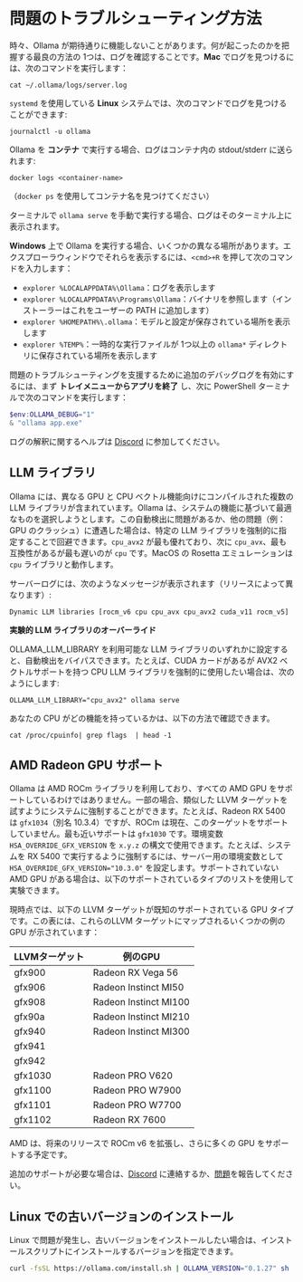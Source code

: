 # 問題のトラブルシューティング方法

時々、Ollama が期待通りに機能しないことがあります。何が起こったのかを把握する最良の方法の 1つは、ログを確認することです。**Mac** でログを見つけるには、次のコマンドを実行します：

```shell
cat ~/.ollama/logs/server.log
```

`systemd` を使用している **Linux** システムでは、次のコマンドでログを見つけることができます:

```shell
journalctl -u ollama
```

Ollama を **コンテナ** で実行する場合、ログはコンテナ内の stdout/stderr に送られます:

```shell
docker logs <container-name>
```

（`docker ps` を使用してコンテナ名を見つけてください）

ターミナルで `ollama serve` を手動で実行する場合、ログはそのターミナル上に表示されます。

**Windows** 上で Ollama を実行する場合、いくつかの異なる場所があります。エクスプローラウィンドウでそれらを表示するには、`<cmd>+R` を押して次のコマンドを入力します：
- `explorer %LOCALAPPDATA%\Ollama`：ログを表示します
- `explorer %LOCALAPPDATA%\Programs\Ollama`：バイナリを参照します（インストーラーはこれをユーザーの PATH に追加します）
- `explorer %HOMEPATH%\.ollama`：モデルと設定が保存されている場所を表示します
- `explorer %TEMP%`：一時的な実行ファイルが 1つ以上の `ollama*` ディレクトリに保存されている場所を表示します

問題のトラブルシューティングを支援するために追加のデバッグログを有効にするには、まず **トレイメニューからアプリを終了** し、次に PowerShell ターミナルで次のコマンドを実行します：
```powershell
$env:OLLAMA_DEBUG="1"
& "ollama app.exe"
```

ログの解釈に関するヘルプは [Discord](https://discord.gg/ollama) に参加してください。

## LLM ライブラリ

Ollama には、異なる GPU と CPU ベクトル機能向けにコンパイルされた複数の LLM ライブラリが含まれています。Ollama は、システムの機能に基づいて最適なものを選択しようとします。この自動検出に問題があるか、他の問題（例：GPU のクラッシュ）に遭遇した場合は、特定の LLM ライブラリを強制的に指定することで回避できます。`cpu_avx2` が最も優れており、次に `cpu_avx`、最も互換性があるが最も遅いのが `cpu` です。MacOS の Rosetta エミュレーションは `cpu` ライブラリと動作します。

サーバーログには、次のようなメッセージが表示されます（リリースによって異なります）:

```
Dynamic LLM libraries [rocm_v6 cpu cpu_avx cpu_avx2 cuda_v11 rocm_v5]
```

**実験的 LLM ライブラリのオーバーライド**

OLLAMA_LLM_LIBRARY を利用可能な LLM ライブラリのいずれかに設定すると、自動検出をバイパスできます。たとえば、CUDA カードがあるが AVX2 ベクトルサポートを持つ CPU LLM ライブラリを強制的に使用したい場合は、次のようにします:

```
OLLAMA_LLM_LIBRARY="cpu_avx2" ollama serve
```

あなたの CPU がどの機能を持っているかは、以下の方法で確認できます。

```
cat /proc/cpuinfo| grep flags  | head -1
```

## AMD Radeon GPU サポート

Ollama は AMD ROCm ライブラリを利用しており、すべての AMD GPU をサポートしているわけではありません。一部の場合、類似した LLVM ターゲットを試すようにシステムに強制することができます。たとえば、Radeon RX 5400 は `gfx1034`（別名 10.3.4）ですが、ROCm は現在、このターゲットをサポートしていません。最も近いサポートは `gfx1030` です。環境変数 `HSA_OVERRIDE_GFX_VERSION` を `x.y.z` の構文で使用できます。たとえば、システムを RX 5400 で実行するように強制するには、サーバー用の環境変数として `HSA_OVERRIDE_GFX_VERSION="10.3.0"` を設定します。サポートされていない AMD GPU がある場合は、以下のサポートされているタイプのリストを使用して実験できます。

現時点では、以下の LLVM ターゲットが既知のサポートされている GPU タイプです。この表には、これらのLLVM ターゲットにマップされるいくつかの例の GPU が示されています：

| **LLVMターゲット** | **例のGPU** |
|-----------------|---------------------|
| gfx900 | Radeon RX Vega 56 |
| gfx906 | Radeon Instinct MI50 |
| gfx908 | Radeon Instinct MI100 |
| gfx90a | Radeon Instinct MI210 |
| gfx940 | Radeon Instinct MI300 |
| gfx941 | |
| gfx942 | |
| gfx1030 | Radeon PRO V620 |
| gfx1100 | Radeon PRO W7900 |
| gfx1101 | Radeon PRO W7700 |
| gfx1102 | Radeon RX 7600 |

AMD は、将来のリリースで ROCm v6 を拡張し、さらに多くの GPU をサポートする予定です。

追加のサポートが必要な場合は、[Discord](https://discord.gg/ollama) に連絡するか、[問題](https://github.com/ollama/ollama/issues)を報告してください。

## Linux での古いバージョンのインストール

Linux で問題が発生し、古いバージョンをインストールしたい場合は、インストールスクリプトにインストールするバージョンを指定できます。

```sh
curl -fsSL https://ollama.com/install.sh | OLLAMA_VERSION="0.1.27" sh
```